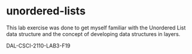 # unordered-lists

This lab exercise was done to get myself familiar with the Unordered List data structure and the concept of developing data structures in layers.

DAL-CSCI-2110-LAB3-F19
